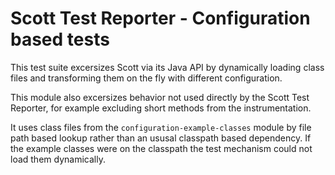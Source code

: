 Scott Test Reporter - Configuration based tests
===============================================

This test suite excersizes Scott via its Java API by dynamically loading
class files and transforming them on the fly with different configuration.

This module also excersizes behavior not used directly by the Scott Test Reporter,
for example excluding short methods from the instrumentation.

It uses class files from the `configuration-example-classes` module by file path based lookup
rather than an ususal classpath based dependency. If the example classes were on the
classpath the test mechanism could not load them dynamically.
